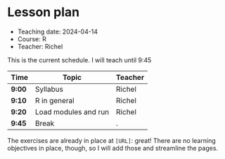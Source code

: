 # Lesson plan

* Teaching date: 2024-04-14
* Course: R
* Teacher: Richel

This is the current schedule. I will teach until 9:45

Time     |Topic                            |Teacher
---------|---------------------------------|-------
**9:00** |Syllabus                         |Richel
**9:10** |R in general                     |Richel
**9:20** |Load modules and run             |Richel
**9:45** |Break                            |.

The exercises are already in place at `[URL]`:
great! There are no learning objectives in place, though, so I will add those
and streamline the pages.


